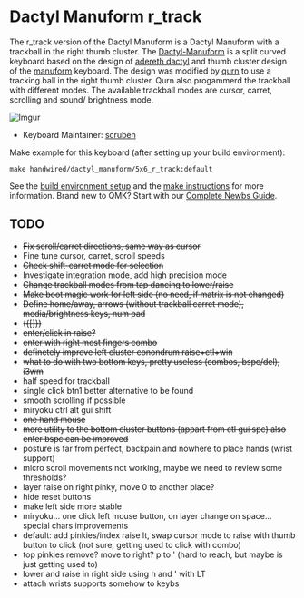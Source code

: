 # Dactyl Manuform r_track

The r_track version of the Dactyl Manuform is a Dactyl Manuform with a trackball in the right thumb cluster. 
The [Dactyl-Manuform](https://github.com/tshort/dactyl-keyboard) is a split curved keyboard based on the design of [adereth dactyl](https://github.com/adereth/dactyl-keyboard) and thumb cluster design of the [manuform](https://geekhack.org/index.php?topic=46015.0) keyboard. The design was modified by [qurn](https://gitlab.com/qurn) to use a tracking ball in the right thumb cluster. 
Qurn also progammerd the trackball with different modes. The available trackball modes are cursor, carret, scrolling and sound/ brightness mode.

![Imgur](https://i.imgur.com/J8CNXSF.jpg)


* Keyboard Maintainer: [scruben](https://github.com/scruben)

Make example for this keyboard (after setting up your build environment):

    make handwired/dactyl_manuform/5x6_r_track:default

See the [build environment setup](https://docs.qmk.fm/#/getting_started_build_tools) and the [make instructions](https://docs.qmk.fm/#/getting_started_make_guide) for more information. Brand new to QMK? Start with our [Complete Newbs Guide](https://docs.qmk.fm/#/newbs).

## TODO
- ~~Fix scroll/carret directions, same way as cursor~~
- Fine tune cursor, carret, scroll speeds
- ~~Check shift-carret mode for selection~~
- Investigate integration mode, add high precision mode
- ~~Change trackball modes from tap dancing to lower/raise~~
- ~~Make boot magic work for left side (no need, if matrix is not changed)~~
- ~~Define home/away, arrows (without trackball carret mode), media/brightness keys, num pad~~
- ~~({[]})~~
- ~~enter/click in raise?~~
- ~~enter with right most fingers combo~~
- ~~definetely improve left cluster conondrum raise+ctl+win~~
- ~~what to do with two bottom keys, pretty useless (combos, bspc/del), i3wm~~
- half speed for trackball
- single click btn1 better alternative to be found
- smooth scrolling if possible
- miryoku ctrl alt gui shift
- ~~one hand mouse~~
- ~~more utility to the bottom cluster buttons (appart from ctl gui spc) also enter bspc can be improved~~
- posture is far from perfect, backpain and nowhere to place hands (wrist support)
- micro scroll movements not working, maybe we need to review some thresholds?
- layer raise on right pinky, move 0 to another place?
- hide reset buttons
- make left side more stable
- miryoku... one click left mouse button, on layer change on space... special chars improvements
- default: add pinkies/index raise lt, swap cursor mode to raise with thumb button to click (not sure, getting used to click with combo)
- top pinkies remove? move to right? p to ' (hard to reach, but maybe is just getting used to)
- lower and raise in right side using h and ' with LT
- attach wrists supports somehow to keybs

